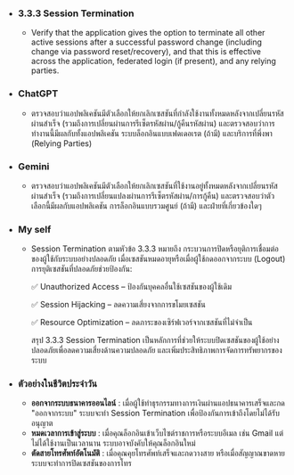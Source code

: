 - ### 3.3.3 Session Termination
  - Verify that the application gives the option
to terminate all other active sessions after a
successful password change (including
change via password reset/recovery), and
that this is effective across the application,
federated login (if present), and any relying
parties.

- ### ChatGPT
  - ตรวจสอบว่าแอปพลิเคชันมีตัวเลือกให้ยกเลิกเซสชันที่กำลังใช้งานทั้งหมดหลังจากเปลี่ยนรหัสผ่านสำเร็จ (รวมถึงการเปลี่ยนผ่านการรีเซ็ตรหัสผ่าน/กู้คืนรหัสผ่าน) และตรวจสอบว่าการทำงานนี้มีผลกับทั้งแอปพลิเคชัน ระบบล็อกอินแบบเฟดเดอเรต (ถ้ามี) และบริการที่พึ่งพา (Relying Parties)
 
- ### Gemini
  - ตรวจสอบว่าแอปพลิเคชันมีตัวเลือกให้ยกเลิกเซสชันที่ใช้งานอยู่ทั้งหมดหลังจากเปลี่ยนรหัสผ่านสำเร็จ (รวมถึงการเปลี่ยนแปลงผ่านการรีเซ็ตรหัสผ่าน/การกู้คืน) และตรวจสอบว่าตัวเลือกนี้มีผลกับแอปพลิเคชัน การล็อกอินแบบรวมศูนย์ (ถ้ามี) และฝ่ายที่เกี่ยวข้องใดๆ

- ### My self
  - Session Termination ตามหัวข้อ 3.3.3 หมายถึง กระบวนการปิดหรือยุติการเชื่อมต่อของผู้ใช้กับระบบอย่างปลอดภัย เมื่อเซสชันหมดอายุหรือเมื่อผู้ใช้กดออกจากระบบ (Logout)
การยุติเซสชันที่ปลอดภัยช่วยป้องกัน:

    ✅ Unauthorized Access – ป้องกันบุคคลอื่นใช้เซสชันของผู้ใช้เดิม

    ✅ Session Hijacking – ลดความเสี่ยงจากการขโมยเซสชัน

    ✅ Resource Optimization – ลดภาระของเซิร์ฟเวอร์จากเซสชันที่ไม่จำเป็น

    สรุป 3.3.3 Session Termination เป็นหลักการที่ช่วยให้ระบบปิดเซสชันของผู้ใช้อย่างปลอดภัยเพื่อลดความเสี่ยงด้านความปลอดภัย และเพิ่มประสิทธิภาพการจัดการทรัพยากรของระบบ

- ### ตัวอย่างในชีวิตประจำวัน
  - **ออกจากระบบธนาคารออนไลน์** : เมื่อผู้ใช้ทำธุรกรรมทางการเงินผ่านแอปธนาคารเสร็จและกด "ออกจากระบบ" ระบบจะทำ Session Termination เพื่อป้องกันการเข้าถึงโดยไม่ได้รับอนุญาต
  - **หมดเวลาการเข้าสู่ระบบ** : เมื่อคุณล็อกอินเข้าเว็บไซต์ราชการหรือระบบอีเมล เช่น Gmail แต่ไม่ได้ใช้งานเป็นเวลานาน ระบบอาจบังคับให้คุณล็อกอินใหม่
  - **ตัดสายโทรศัพท์อัตโนมัติ** : เมื่อคุณคุยโทรศัพท์เสร็จและกดวางสาย หรือเมื่อสัญญาณขาดหาย ระบบจะทำการปิดเซสชันของการโทร
 
